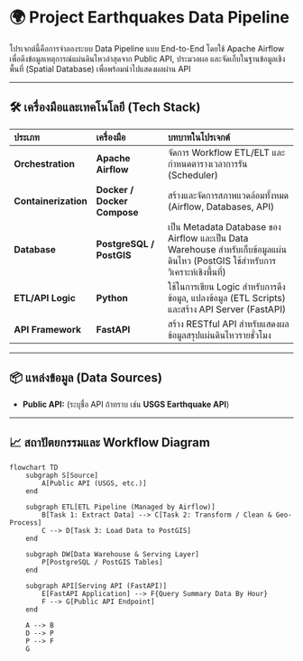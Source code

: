 # 🌍 Project Earthquakes Data Pipeline

โปรเจกต์นี้คือการจำลองระบบ Data Pipeline แบบ End-to-End โดยใช้ Apache Airflow เพื่อดึงข้อมูลเหตุการณ์แผ่นดินไหวล่าสุดจาก Public API, ประมวลผล และจัดเก็บในฐานข้อมูลเชิงพื้นที่ (Spatial Database) เพื่อพร้อมนำไปแสดงผลผ่าน API

---

## 🛠️ เครื่องมือและเทคโนโลยี (Tech Stack)

| ประเภท | เครื่องมือ | บทบาทในโปรเจกต์ |
| :--- | :--- | :--- |
| **Orchestration** | **Apache Airflow** | จัดการ Workflow ETL/ELT และกำหนดตารางเวลาการรัน (Scheduler) |
| **Containerization** | **Docker / Docker Compose** | สร้างและจัดการสภาพแวดล้อมทั้งหมด (Airflow, Databases, API) |
| **Database** | **PostgreSQL / PostGIS** | เป็น Metadata Database ของ Airflow และเป็น Data Warehouse สำหรับเก็บข้อมูลแผ่นดินไหว (PostGIS ใช้สำหรับการวิเคราะห์เชิงพื้นที่) |
| **ETL/API Logic** | **Python** | ใช้ในการเขียน Logic สำหรับการดึงข้อมูล, แปลงข้อมูล (ETL Scripts) และสร้าง API Server (FastAPI) |
| **API Framework** | **FastAPI** | สร้าง RESTful API สำหรับแสดงผลข้อมูลสรุปแผ่นดินไหวรายชั่วโมง |

---

## 📦 แหล่งข้อมูล (Data Sources)

* **Public API:** (ระบุชื่อ API ถ้าทราบ เช่น **USGS Earthquake API**)

---

## 📈 สถาปัตยกรรมและ Workflow Diagram

```mermaid
flowchart TD
    subgraph S[Source]
        A[Public API (USGS, etc.)]
    end

    subgraph ETL[ETL Pipeline (Managed by Airflow)]
        B[Task 1: Extract Data] --> C[Task 2: Transform / Clean & Geo-Process]
        C --> D[Task 3: Load Data to PostGIS]
    end

    subgraph DW[Data Warehouse & Serving Layer]
        P[PostgreSQL / PostGIS Tables]
    end
    
    subgraph API[Serving API (FastAPI)]
        E[FastAPI Application] --> F{Query Summary Data By Hour}
        F --> G[Public API Endpoint]
    end

    A --> B
    D --> P
    P --> F
    G
